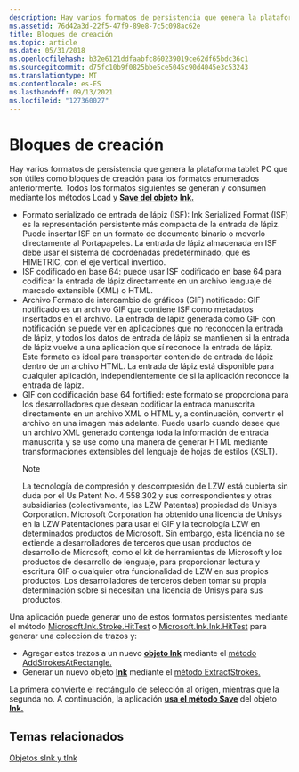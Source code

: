 ```yaml
---
description: Hay varios formatos de persistencia que genera la plataforma tablet PC que son útiles como bloques de creación para los formatos enumerados anteriormente. Todos los formatos siguientes se generan y consumen mediante los métodos Load y Save del objeto Ink.
ms.assetid: 76d42a3d-22f5-47f9-89e8-7c5c098ac62e
title: Bloques de creación
ms.topic: article
ms.date: 05/31/2018
ms.openlocfilehash: b32e6121ddfaabfc860239019ce62df65bdc36c1
ms.sourcegitcommit: d75fc10b9f0825bbe5ce5045c90d4045e3c53243
ms.translationtype: MT
ms.contentlocale: es-ES
ms.lasthandoff: 09/13/2021
ms.locfileid: "127360027"
---
```

# <a name="building-blocks"></a>Bloques de creación

Hay varios formatos de persistencia que genera la plataforma tablet PC que son útiles como bloques de creación para los formatos enumerados anteriormente. Todos los formatos siguientes se [](/previous-versions/ms583670(v=vs.100)) generan y consumen mediante los métodos Load y [**Save del objeto**](/previous-versions/dotnet/netframework-3.5/ms571335(v=vs.90)) [**Ink.**](/previous-versions/ms569609(v=vs.100))

-   Formato serializado de entrada de lápiz (ISF): Ink Serialized Format (ISF) es la representación persistente más compacta de la entrada de lápiz. Puede insertar ISF en un formato de documento binario o moverlo directamente al Portapapeles. La entrada de lápiz almacenada en ISF debe usar el sistema de coordenadas predeterminado, que es HIMETRIC, con el eje vertical invertido.
-   ISF codificado en base 64: puede usar ISF codificado en base 64 para codificar la entrada de lápiz directamente en un archivo lenguaje de marcado extensible (XML) o HTML.
-   Archivo Formato de intercambio de gráficos (GIF) notificado: GIF notificado es un archivo GIF que contiene ISF como metadatos insertados en el archivo. La entrada de lápiz generada como GIF con notificación se puede ver en aplicaciones que no reconocen la entrada de lápiz, y todos los datos de entrada de lápiz se mantienen si la entrada de lápiz vuelve a una aplicación que sí reconoce la entrada de lápiz. Este formato es ideal para transportar contenido de entrada de lápiz dentro de un archivo HTML. La entrada de lápiz está disponible para cualquier aplicación, independientemente de si la aplicación reconoce la entrada de lápiz.
-   GIF con codificación base 64 fortified: este formato se proporciona para los desarrolladores que desean codificar la entrada manuscrita directamente en un archivo XML o HTML y, a continuación, convertir el archivo en una imagen más adelante. Puede usarlo cuando desee que un archivo XML generado contenga toda la información de entrada manuscrita y se use como una manera de generar HTML mediante transformaciones extensibles del lenguaje de hojas de estilos (XSLT).
    > [!Note]  
    > La tecnología de compresión y descompresión de LZW está cubierta sin duda por el Us Patent No. 4.558.302 y sus correspondientes y otras subsidiarias (colectivamente, las LZW Patentas) propiedad de Unisys Corporation. Microsoft Corporation ha obtenido una licencia de Unisys en la LZW Patentaciones para usar el GIF y la tecnología LZW en determinados productos de Microsoft. Sin embargo, esta licencia no se extiende a desarrolladores de terceros que usan productos de desarrollo de Microsoft, como el kit de herramientas de Microsoft y los productos de desarrollo de lenguaje, para proporcionar lectura y escritura GIF o cualquier otra funcionalidad de LZW en sus propios productos. Los desarrolladores de terceros deben tomar su propia determinación sobre si necesitan una licencia de Unisys para sus productos.

     

Una aplicación puede generar uno de estos formatos persistentes mediante el método [Microsoft.Ink.Stroke.HitTest](/previous-versions/ms828460(v=msdn.10)) o [Microsoft.Ink.Ink.HitTest](/previous-versions/dotnet/netframework-3.5/ms571330(v=vs.90)) para generar una colección de trazos y:

-   Agregar estos trazos a un nuevo [**objeto Ink**](/previous-versions/ms583670(v=vs.100)) mediante el [método AddStrokesAtRectangle.](/previous-versions/ms569548(v=vs.100))
-   Generar un nuevo objeto [**Ink**](/previous-versions/ms583670(v=vs.100)) mediante el [método ExtractStrokes.](/previous-versions/dotnet/netframework-3.5/ms571326(v=vs.90))

La primera convierte el rectángulo de selección al origen, mientras que la segunda no. A continuación, la aplicación [**usa el método Save**](/previous-versions/dotnet/netframework-3.5/ms571335(v=vs.90)) del objeto [**Ink.**](/previous-versions/ms583670(v=vs.100))

## <a name="related-topics"></a>Temas relacionados

<dl> <dt>

[Objetos sInk y tInk](sink-and-tink-objects.md)
</dt> </dl>

 

 

